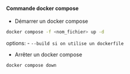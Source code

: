 #### Commande docker compose 
- Démarrer un docker compose
```bash
docker compose -f <nom_fichier> up -d
```
options:
    - ```--build si on utilise un dockerfile```
- Arrêter un docker compose
```bash
docker compose down
```
